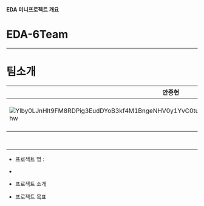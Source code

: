 **EDA 미니프로젝트 개요**
# EDA-6Team

---
# 팀소개
| 안종현 | 김상익 | 정민호 |
 |--------|--------|-------|
 | ![Ylby0LJnHlt9FM8RDPig3EudDYoB3kf4M1BngeNHV0y1YvC0tuElcQ3c1COWHAJQL36IKQbejqfyTyDWOw09hw](https://github.com/user-attachments/assets/fa686c16-cce2-48fe-8486-9854453dbdeb) | ![99cHbpx8WA7yYqDERB1OnenWC66RP6sLSKGuqYjNEkWY97pKiuFsmIw2pLZvMLJsQWgISvrD0L3bjqo9yU8-2g](https://github.com/user-attachments/assets/ec168999-15d5-4b93-98cc-3dd2a7cf5860) | ![2b8a77a2-60c1-484f-839b-9318240dd2a0](https://github.com/user-attachments/assets/0338d9b6-1c8d-47ca-86bc-68d392c46713)






<br>

---
- 프로젝트 명 :
- 
- 프로젝트 소개

- 프로젝트 목표
